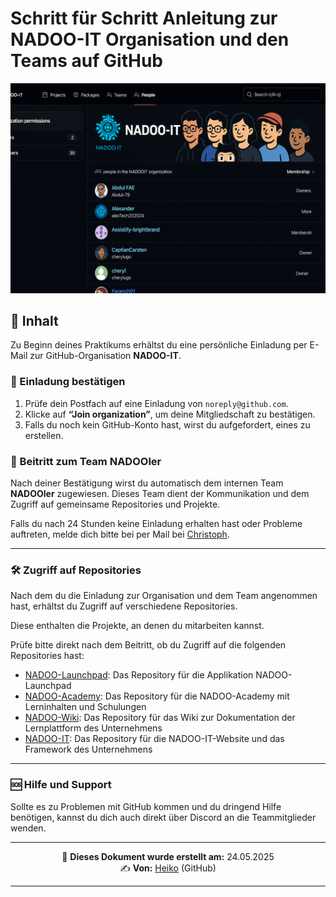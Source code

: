 # Schritt für Schritt Anleitung zur NADOO-IT Organisation und den Teams auf GitHub

![NADOO-IT](../../../../../images/nadoo_organization.png)

## 📖 Inhalt

Zu Beginn deines Praktikums erhältst du eine persönliche Einladung per E-Mail zur GitHub-Organisation **NADOO-IT**.

### 📨 Einladung bestätigen

1. Prüfe dein Postfach auf eine Einladung von `noreply@github.com`.
2. Klicke auf **“Join organization”**, um deine Mitgliedschaft zu bestätigen.
3. Falls du noch kein GitHub-Konto hast, wirst du aufgefordert, eines zu erstellen.

### 👥 Beitritt zum Team **NADOOler**

Nach deiner Bestätigung wirst du automatisch dem internen Team **NADOOler** zugewiesen. Dieses Team dient der Kommunikation und dem Zugriff auf gemeinsame Repositories und Projekte.

Falls du nach 24 Stunden keine Einladung erhalten hast oder Probleme auftreten, melde dich bitte bei per Mail bei [Christoph](christoph.backhaus@nadooit.de).

---

### 🛠️ Zugriff auf Repositories

Nach dem du die Einladung zur Organisation und dem Team angenommen hast, erhältst du Zugriff auf verschiedene Repositories. 

Diese enthalten die Projekte, an denen du mitarbeiten kannst.

Prüfe bitte direkt nach dem Beitritt, ob du Zugriff auf die folgenden Repositories hast:

- [NADOO-Launchpad](https://github.com/NADOOIT/NADOO-Launchpad): Das Repository für die Applikation NADOO-Launchpad
- [NADOO-Academy](https://github.com/NADOOIT/NADOO-Academy): Das Repository für die NADOO-Academy mit Lerninhalten und Schulungen
- [NADOO-Wiki](https://github.com/NADOOIT/NADOO-Wiki): Das Repository für das Wiki zur Dokumentation der Lernplattform des Unternehmens
- [NADOO-IT](https://github.com/NADOOIT/NADOO-IT): Das Repository für die NADOO-IT-Website und das Framework des Unternehmens

---

### 🆘 Hilfe und Support

Sollte es zu Problemen mit GitHub kommen und du dringend Hilfe benötigen, kannst du dich auch direkt über Discord an die Teammitglieder wenden.

---

<p align="center">
📅 <strong>Dieses Dokument wurde erstellt am:</strong> 24.05.2025
<br>
✍️ <strong>Von:</strong> <a href="https://github.com/hfanieng">Heiko</a> (GitHub)
</p>

---
